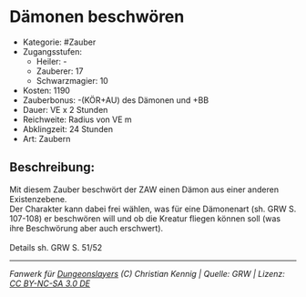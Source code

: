 # Dämonen beschwören  
- Kategorie: #Zauber  
- Zugangsstufen:  
  - Heiler: -  
  - Zauberer: 17  
  - Schwarzmagier: 10  
- Kosten: 1190  
- Zauberbonus: -(KÖR+AU) des Dämonen und +BB  
- Dauer: VE x 2 Stunden  
- Reichweite: Radius von VE m  
- Abklingzeit: 24 Stunden  
- Art: Zaubern     

## Beschreibung:
Mit diesem Zauber beschwört der ZAW einen Dämon aus einer anderen Existenzebene.<br>Der Charakter kann dabei frei wählen, was für eine Dämonenart (sh. GRW S. 107-108) er beschwören will und ob die Kreatur fliegen können soll (was ihre Beschwörung aber auch erschwert).<br><br>Details sh. GRW S. 51/52


___
*Fanwerk für [Dungeonslayers](https://www.dungeonslayers.net/) (C) Christian Kennig | Quelle: GRW | Lizenz: [CC BY-NC-SA 3.0 DE](https://creativecommons.org/licenses/by-nc-sa/3.0/de/)*